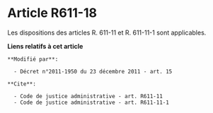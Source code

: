 # Article R611-18

Les dispositions des articles R. 611-11 et R. 611-11-1 sont applicables.

**Liens relatifs à cet article**

	**Modifié par**:

	  - Décret n°2011-1950 du 23 décembre 2011 - art. 15

	**Cite**:

	  - Code de justice administrative - art. R611-11
	  - Code de justice administrative - art. R611-11-1
